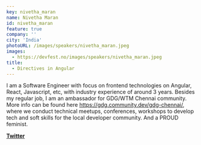 ```yaml
---
key: nivetha_maran
name: Nivetha Maran
id: nivetha_maran
feature: true
company: ''
city: 'India'
photoURL: /images/speakers/nivetha_maran.jpeg
images:
  - https://devfest.no/images/speakers/nivetha_maran.jpeg
title: 
  - Directives in Angular 
---
```


I am a Software Engineer with focus on frontend technologies on Angular, React, Javascript, etc, with industry experience of around 3 years. Besides my regular job, I am an ambassador for GDG/WTM Chennai community. More info can be found here https://gdg.community.dev/gdg-chennai/, where we conduct technical meetups, conferences, workshops to develop tech and soft skills for the local developer community. And a PROUD feminist.

**[Twitter](https://twitter.com/NivethaMaran)**
